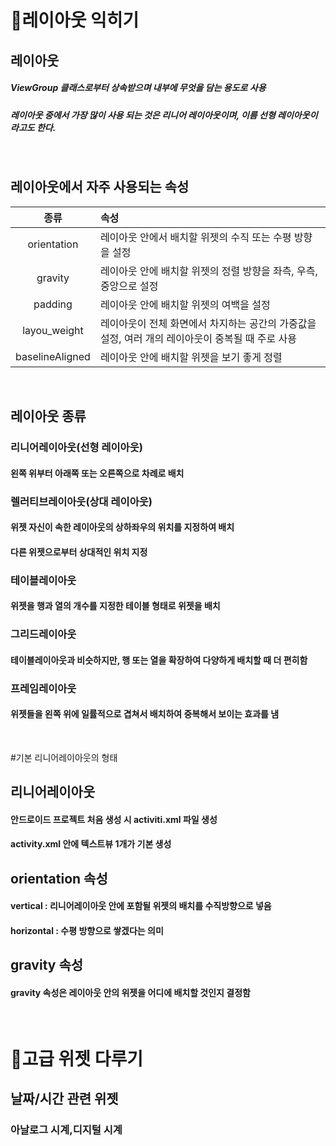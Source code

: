 # 💚레이아웃 익히기

## 레이아웃
##### ViewGroup 클래스로부터 상속받으며 내부에 무엇을 담는 용도로 사용
##### 레이아웃 중에서 가장 많이 사용 되는 것은 리니어 레이아웃이며, 이름 선형 레이아웃이라고도 한다.

<br/>

## 레이아웃에서 자주 사용되는 속성
|종류|속성|
|:---:|:---|
|orientation|레이아웃 안에서 배치할 위젯의 수직 또는 수평 방향을 설정|
|gravity|레이아웃 안에 배치할 위젯의 정렬 방향을 좌측, 우측, 중앙으로 설정|
|padding|레이아웃 안에 배치할 위젯의 여백을 설정|
|layou_weight|레이아웃이 전체 화면에서 차지하는 공간의 가중값을 설정, 여러 개의 레이아웃이 중복될 때 주로 사용|
|baselineAligned|레이아웃 안에 배치할 위젯을 보기 좋게 정렬|

<br/>

## 레이아웃 종류

### 리니어레이아웃(선형 레이아웃)
#### 왼쪽 위부터 아래쪽 또는 오른쪽으로 차례로 배치

### 렐러티브레이아웃(상대 레이아웃)
#### 위젯 자신이 속한 레이아웃의 상하좌우의 위치를 지정하여 배치
#### 다른 위젯으로부터 상대적인 위치 지정

### 테이블레이아웃
#### 위젯을 행과 열의 개수를 지정한 테이블 형태로 위젯을 배치

### 그리드레이아웃
#### 테이블레이아웃과 비슷하지만, 행 또는 열을 확장하여 다양하게 배치할 때 더 편히함

### 프레임레이아웃
#### 위젯들을 왼쪽 위에 일률적으로 겹쳐서 배치하여 중복해서 보이는 효과를 냄

<br/>

#기본 리니어레이아웃의 형태
## 리니어레이아웃
#### 안드로이드 프로젝트 처음 생성 시 activiti.xml 파일 생성
#### activity.xml 안에 텍스트뷰 1개가 기본 생성

## orientation 속성
####  vertical : 리니어레이아웃 안에 포함될 위젯의 배치를 수직방향으로 넣음
####  horizontal : 수평 방향으로 쌓겠다는 의미

## gravity 속성
#### gravity 속성은 레이아웃 안의 위젯을 어디에 배치할 것인지 결정함

<br/>

# 💜고급 위젯 다루기

## 날짜/시간 관련 위젯
### 아날로그 시계,디지털 시계


